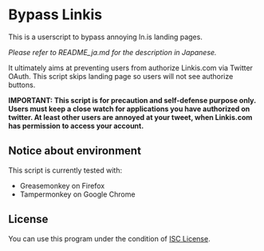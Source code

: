 # Bypass Linkis
This is a userscript to bypass annoying ln.is landing pages.

*Please refer to README_ja.md for the description in Japanese.*

It ultimately aims at preventing users from authorize Linkis.com via Twitter OAuth.
This script skips landing page so users will not see authorize buttons.

**IMPORTANT: This script is for precaution and self-defense purpose only. 
Users must keep a close watch for applications you have authorized on twitter. 
At least other users are annoyed at your tweet, when Linkis.com has permission to access your account.**

## Notice about environment
This script is currently tested with:

- Greasemonkey on Firefox
- Tampermonkey on Google Chrome

## License
You can use this program under the condition of [ISC License](https://en.wikipedia.org/wiki/ISC_license).

